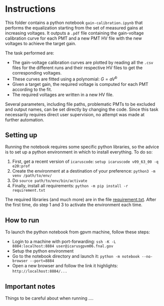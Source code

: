 # Instructions

This folder contains a python notebook `gain-calibration.ipynb` that performs the equalization starting from the set of measured gains at increasing voltages.
It outputs a `.pdf` file containing the gain-voltage calibration curve for each PMT and a new PMT HV file with the new voltages to achieve the target gain.

The task performed are:
* The gain-voltage calibration curves are plotted by reading all the `.csv` files for the different runs and their respective HV files to get the corresponding voltages.
* These curves are fitted using a polynomial: $G= a V^b$
* Given a target gain, the required voltage is computed for each PMT according to the fit.
* The required voltages are written in a new HV file. 

Several parameters, including file paths, problematic PMTs to be excluded  and output names, can be set directly by changing the code.
Since this task necessarily requires direct user supervision, no attempt was made at further automation.

## Setting up
Running the notebook requires some specific python libraries, so the advice is to set up a python environment in which to install everything. To do so:

1. First, get a recent version of `icaruscode`: `setup icaruscode v09_63_00 -q e20:prof`
2. Create the environment at a destination of your preference:  `python3 -m venv /path/to/env/`
3. Do `source path/to/env/bin/activate`
4. Finally, install all requirements:  `python -m pip install -r requirement.txt`

The required libraries (and much more) are in the file [requirement.txt](../requirement.txt). 
After the first time, do step 1 and 3 to activate the environment each time.

## How to run
To launch the python notebook from gpvm machine, follow these steps:

* Login to a machine with port-forwarding: `ssh -K -L 8884:localhost:8884 user@icarusgpvm06.fnal.gov`
* Setup the python environment
* Go to the notebook directory and launch it: `python -m notebook --no-browser --port=8884`
* Open a new browser and follow the link it highlights: `http://localhost:8884/...`

## Important notes
Things to be careful about when running ....

